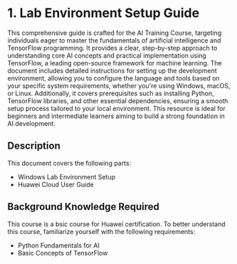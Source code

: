 # 1. Lab Environment Setup Guide
This comprehensive guide is crafted for the AI Training Course, targeting individuals eager to master the fundamentals of artificial intelligence and TensorFlow programming. It provides a clear, step-by-step approach to understanding core AI concepts and practical implementation using TensorFlow, a leading open-source framework for machine learning. The document includes detailed instructions for setting up the development environment, allowing you to configure the language and tools based on your specific system requirements, whether you're using Windows, macOS, or Linux. Additionally, it covers prerequisites such as installing Python, TensorFlow libraries, and other essential dependencies, ensuring a smooth setup process tailored to your local environment. This resource is ideal for beginners and intermediate learners aiming to build a strong foundation in AI development.

## Description

This document covers the following parts:
- Windows Lab Environment Setup
- Huawei Cloud User Guide

## Background Knowledge Required
This course is a bsic course for  Huawei certification. To better understand this course, familiarize yourself with the following requirements:
- Python Fundamentals for AI
- Basic Concepts of TensorFlow
